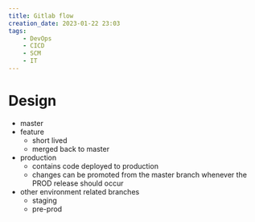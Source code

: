 ```yaml
---
title: Gitlab flow
creation_date: 2023-01-22 23:03
tags:
	- DevOps
	- CICD
	- SCM
	- IT
---
```


# Design 

- master
- feature
    - short lived 
    - merged back to master
- production
    - contains code deployed to production
    - changes can be promoted from the master branch whenever the PROD release should occur
- other environment related branches
    - staging
    - pre\-prod